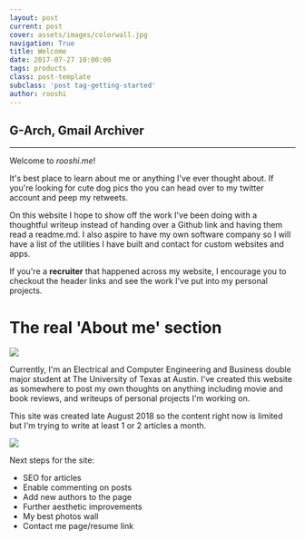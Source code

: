 ```yaml
---
layout: post
current: post
cover: assets/images/colorwall.jpg
navigation: True
title: Welcome
date: 2017-07-27 10:00:00
tags: products
class: post-template
subclass: 'post tag-getting-started'
author: rooshi
---
```

## G-Arch, Gmail Archiver

-----------------------







Welcome to *rooshi.me*! 

It's best place to learn about me or anything I've ever thought about. If you're looking for cute dog pics tho you can head over to my twitter account and peep my retweets.



On this website I hope to show off the work I've been doing with a thoughtful writeup instead of handing over a Github link and having them read a readme.md. I also aspire to have my own software company so I will have a list of the utilities I have built and contact for custom websites and apps.

If you're a **recruiter** that happened across my website, I encourage you to checkout the header links and see the work I've put into my personal projects.









# The real 'About me' section



![](https://lh3.googleusercontent.com/QVJFFy2z3upmRAGsmtifTbmJc1AMBvu-OTg9N2o59gtpyDAHi2lWn_U4_EPRz_yMp2oknbvKkiwEFtB0PbNjbGvs1ROcAzRQ2jsQfDh0x90gr0jpEZwlklk1SER0gGUyDkjmYvq-CS5a9ioB47tphbMy0phcktasdD8xclSn5_qq8vQwMcWexfRMHz5L0rB7UwVPwHYUS7BRAt-iwAL5o2R8u_87MFgv7YJmRTfVg9fBRWy7Lc4GWkZWTch66_66GFmJpiORepuwYII-MVCty3AYWytVTIdVrNcNrH5Lhah1Vb5nLJUl3-ehMr9we3A3hHehqGgKxDNJwOlYCyYA9LkPcjTzsrRFSxNhFhgg6Mgy3ZWRRFkunTaggekNLVgginOBMlGln-m_s-JerQ9LK6tJszNwOoyS6Vs78IKctNnk-yYgUq5U5S6VAFs7JaRz4rFIamHfj0Wp4ijcq5j2jKGon8PZVBa2ljNe4LfUrfRI05wzE8WpOIIyjInIIyP7sNkfX0l-iQfr8SWzM6pqZ9UcXXJkfJncjaPX8gRmzfqqBgAczDPXFtlfnlCe-6LFVDrXvQAsQ6XrPHFIF8UF1WInUdP_udE3PYSgxIT_=w600-h800-no)

Currently, I'm an Electrical and Computer Engineering and Business double major student at The University of Texas at Austin. I've created this website as somewhere to post my own thoughts on anything including movie and book reviews, and writeups of personal projects I'm working on.

This site was created late August 2018 so the content right now is limited but I'm trying to write at least 1 or 2 articles a month.

![](https://lh3.googleusercontent.com/HKaWiBwunEoBOExJtMCWCJEBn6FOsJi_UEHCby6Huk0Q85XOt1PzZUOjq6lQ1er8XLpPvDilxfxxuQHKqfaEUlmffj5A-n3gsNQvZhMAA-1-tGYFRnHKJ12J1Es-1WzxTnciAHcMaOm6LfcOO7a9qFq-BMQRrzpOIaODRSzvLEpk0wYwZcuAlXnW6KB4aa4Gi_g4zR4YJNSu3a8KX6wmuYrFj1uocBLo0_2W7jgWGh67AWin4xbBb5lSW_gn8QQLY3u_cCBimx_rlb9wHYZq73z-TEVTKP09dg2JWwXq9KJ4NvakF1swVoX9fEpob-FIuZ-AzlgFSdzGOJPyiRTZaHbAXYu1Qceo1kSZftiCr4-Rn4jYld9SW9jbDdGNPfJ2NTiioZmHn7A-ROIoZy4A6yAVzTr5d3ROJLnXCxRK8kRhLWhKrq-XnBHijBQME1egG77kc0VvtI4ZvLDBGtnei0y4AsLXfEnuiwdV4RM7459-xryCv2Bt7QVfgNz45EOtNCgMawoniWADaXeIuaElKqh6pCUvAaBU_PIwZlXhByTVKf2-UTOKt7JS89ltWBD2o4Z02TgahAiu4nMe0eY47EfeOawg-nGIkJhmdaci=w1889-h1254-no)

Next steps for the site:

- SEO for articles
- Enable commenting on posts
- Add new authors to the page
- Further aesthetic improvements
- My best photos wall
- Contact me page/resume link






